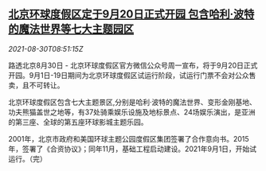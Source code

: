 <!--1630315861000-->
[北京环球度假区定于9月20日正式开园 包含哈利·波特的魔法世界等七大主题园区](https://cn.reuters.com/article/universal-beijing-resort-0830-idCNKBS2FV0JG)
------

<div><i>2021-08-30T08:51:15Z</i></div><p>路透北京8月30日 - 北京环球度假区官方微信公众号周一宣布，将于9月20日正式开园。9月1日-19日期间为北京环球度假区试运行阶段，试运行门票不会对公众售卖，且不可转让。</p><p>北京环球度假区包含七大主题景区,分别是哈利·波特的魔法世界、变形金刚基地、功夫熊猫盖世之地等，有37处骑乘娱乐设施及地标景点、24场娱乐演出，是亚洲的第三座、全球的第五座环球影城主题乐园。</p><p>2001年，北京市政府和美国环球主题公园度假区集团签署了合作意向书。2015年，签署了《合资协议》；同年11月，基础工程启动建设。2021年9月1日，开始试运行。（完）</p>
